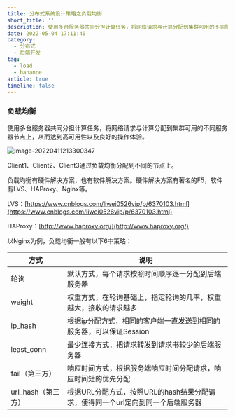 ```yaml
---
title: 分布式系统设计策略之负载均衡
short_title: ''
description: 使用多台服务器共同分担计算任务，将网络请求与计算分配到集群可用的不同服务器节点上，从而达到高可用性以及良好的操作体验。
date: 2022-05-04 17:11:40
category:
  - 分布式
  - 后端开发
tag:
  - load
  - banance
article: true
timeline: false
---
```

### 负载均衡

使用多台服务器共同分担计算任务，将网络请求与计算分配到集群可用的不同服务器节点上，从而达到高可用性以及良好的操作体验。

![image-20220411213300347](https://img1.terwer.space/image-20220411213300347.png)

Client1、Client2、Client3通过负载均衡分配到不同的节点上。

负载均衡有硬件解决方案，也有软件解决方案。硬件解决方案有著名的F5，软件有LVS、HAProxy、Nginx等。

LVS：[https://www.cnblogs.com/liwei0526vip/p/6370103.html](https://www.cnblogs.com/liwei0526vip/p/6370103.html)

HAProxy：[http://www.haproxy.org/](http://www.haproxy.org/)

以Nginx为例，负载均衡一般有以下6中策略：

| 方式               | 说明                                                         |
| ------------------ | ------------------------------------------------------------ |
| 轮询               | 默认方式，每个请求按照时间顺序逐一分配到后端服务器           |
| weight             | 权重方式，在轮询基础上，指定轮询的几率，权重越大，接收的请求越多 |
| ip_hash            | 根据ip分配方式，相同的客户端一直发送到相同的服务器，可以保证Session |
| least_conn         | 最少连接方式，把请求转发到请求书较少的后端服务器             |
| fail（第三方）     | 响应时间方式，根据服务端响应时间分配请求，响应时间短的优先分配 |
| url_hash（第三方） | 根据URL分配方式，按照URL的hash结果分配请求，使得同一个url定向到同一个后端服务器 |